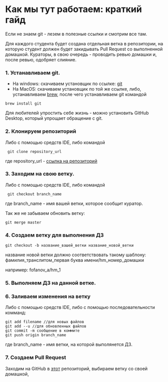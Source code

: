 # **Как мы тут работаем: краткий гайд**

Если не знаем git - лезем в полезные ссылки и смотрим все там.

Для каждого студента будет создана отдельная ветка в репозитории, на которую студент должен будет закидывать Pull Request со выполненной домашкой. Кураторы, в свою очередь - проводить ревью домашки и, после ревью, одобряет слияние.

### 1. Устанавливаем git.

+ На windows: скачиваем установщик по ссылке: [git][1]
+ На MacOS: скачиваем установщик по той же ссылке, либо, устанавливаем [brew][2], после чего устанавливаем git командой
```
brew install git
```

Для любителей упростить себе жизнь - можно установить GitHub Desktop, который упрощает обращение с git.

### 2. Клонируем репозиторий

Либо с помощью средств IDE, либо командой
```
 git clone repository_url
```
где repository_url - [ссылка на репозиторий][3]

### 3. Заходим на свою ветку.
Либо с помощью средств IDE, либо командой
```
 git checkout branch_name
```
где branch_name - имя вашей ветки, которое сообщит куратор.

Так же не забываем обновить ветку:
```
git merge master
```
### 4. Создаем ветку для выполнения ДЗ
```
git checkout -b название_вашей_ветки название_новой_ветки
```
название новой ветки должно соответствовать такому шаблону: фамилия_транслитом_первая буква имени/hm_номер_домашки

например: fofanov_a/hm_1

### 5. Выполняем ДЗ на данной ветке.

### 6. Заливаем изменения на ветку

Либо с помощью средств IDE, либо с помощью последовательности комманд:

```
git add filename //для новых файлов
git add --u //для обновленных файлов
git commit -m сообщение в коммите 
git push origin branch_name
```

где branch_name - имя ветки, на которой выполянется ДЗ.

### 7. Создаем Pull Request

Заходим на GitHub в [этот][3] репозиторий, выбираем ветку со своей домашкой, 


[1]: https://git-scm.com/downloads
[2]: https://brew.sh
[3]: https://github.com/TuringClubMPEI/AndroidCourse